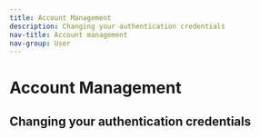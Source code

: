 ```yaml
---
title: Account Management
description: Changing your authentication credentials
nav-title: Account management
nav-group: User
---
```


# Account Management

## Changing your authentication credentials
